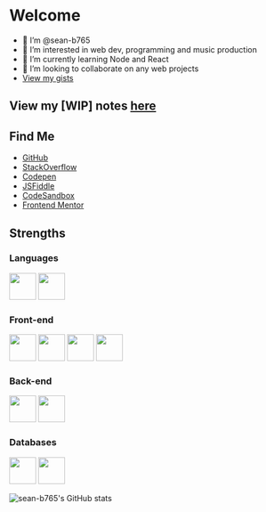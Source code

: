 # Welcome

- 👋 I’m @sean-b765
- 👀 I’m interested in web dev, programming and music production
- 🌱 I’m currently learning Node and React
- 💞️ I’m looking to collaborate on any web projects
- [View my gists](https://gist.github.com/sean-b765)

## View my [WIP] notes [here](https://github.com/sean-b765/notes)

## Find Me

- [GitHub](https://github.com/sean-b765)
- [StackOverflow](https://stackoverflow.com/users/12250689/sb)
- [Codepen](https://codepen.io/sean-b765/pens/public)
- [JSFiddle](https://jsfiddle.net/user/seanb0/fiddles/)
- [CodeSandbox](https://codesandbox.io/u/sean-b765)
- [Frontend Mentor](https://www.frontendmentor.io/profile/sean-b765)

## Strengths

### Languages

<img src="https://cdn.jsdelivr.net/gh/devicons/devicon/icons/javascript/javascript-original.svg" width="48px" /> <img src="https://cdn.jsdelivr.net/gh/devicons/devicon/icons/typescript/typescript-original.svg" width="48px"/> 

### Front-end

<img src="https://cdn.jsdelivr.net/gh/devicons/devicon/icons/react/react-original.svg" width="48px" /> <img src="https://cdn.jsdelivr.net/gh/devicons/devicon/icons/nextjs/nextjs-original.svg" width="48px" /> <img src="https://cdn.jsdelivr.net/gh/devicons/devicon/icons/html5/html5-original-wordmark.svg" width="48px" /> <img src="https://cdn.jsdelivr.net/gh/devicons/devicon/icons/css3/css3-original-wordmark.svg" width="48px" />

### Back-end

<img src="https://cdn.jsdelivr.net/gh/devicons/devicon/icons/nodejs/nodejs-plain-wordmark.svg" width="48px" /> <img src="https://cdn.jsdelivr.net/gh/devicons/devicon/icons/express/express-original-wordmark.svg" width="48px" />  

### Databases

<img src="https://cdn.jsdelivr.net/gh/devicons/devicon/icons/mongodb/mongodb-original-wordmark.svg" width="48px" /> <img src="https://cdn.jsdelivr.net/gh/devicons/devicon/icons/mysql/mysql-original-wordmark.svg" width="48px" />

![sean-b765's GitHub stats](https://github-readme-stats.vercel.app/api?username=sean-b765)

